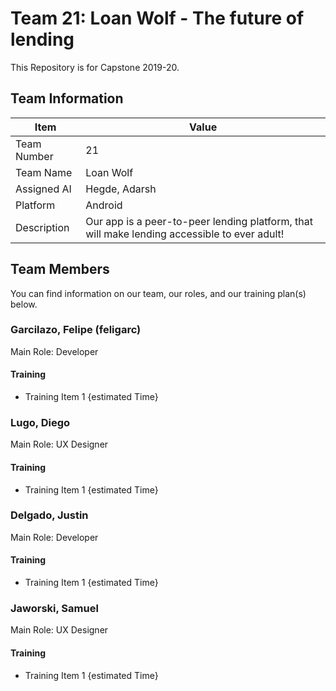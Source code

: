 # Team 21: Loan Wolf - The future of lending
This Repository is for Capstone 2019-20.
## Team Information
Item | Value
-----|------
Team Number | 21
Team Name | Loan Wolf
Assigned AI | Hegde, Adarsh
Platform | Android
Description | Our app is a peer-to-peer lending platform, that will make lending accessible to ever adult!

## Team Members
You can find information on our team, our roles, and our training plan(s) below.
### Garcilazo, Felipe (feligarc)
Main Role: Developer
#### Training
* Training Item 1 {estimated Time}
### Lugo, Diego 
Main Role: UX Designer
#### Training
* Training Item 1 {estimated Time}
### Delgado, Justin
Main Role: Developer
#### Training
* Training Item 1 {estimated Time}
### Jaworski, Samuel
Main Role: UX Designer
#### Training
* Training Item 1 {estimated Time}
